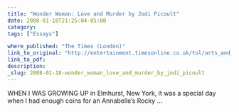```yaml
---
title: "Wonder Woman: Love and Murder by Jodi Picoult"
date: 2008-01-18T21:25:04-05:00
category: 
tags: ["Essays"]

where_published: "The Times (London)"
link_to_original: "http://entertainment.timesonline.co.uk/tol/arts_and_entertainment/books/fiction/article3210539.ece"
link_to_pdf:
description:
_slug: 2008-01-18-wonder_woman_love_and_murder_by_jodi_picoult
---
```


WHEN I WAS GROWING UP in Elmhurst, New York, it was a special day when I had enough coins for an Annabelle’s Rocky ...


